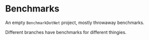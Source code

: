 # Benchmarks

An empty `BenchmarkDotNet` project, mostly throwaway benchmarks.

Different branches have benchmarks for different thingies.
